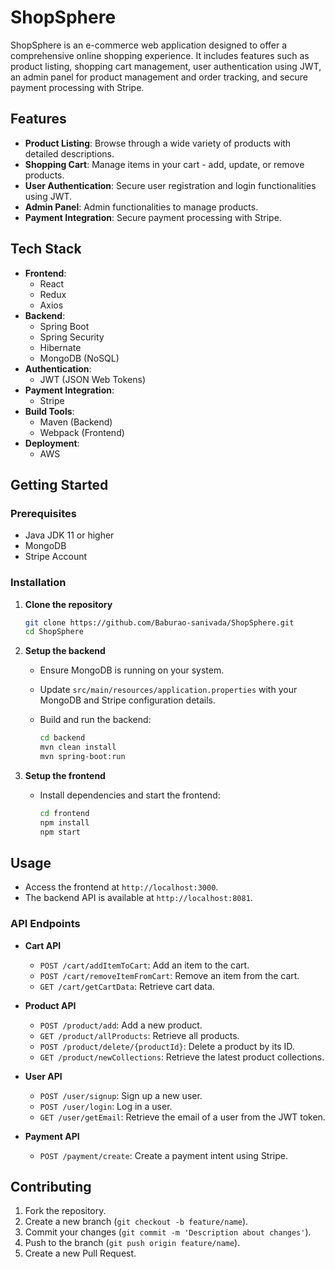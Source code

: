 # ShopSphere

ShopSphere is an e-commerce web application designed to offer a comprehensive online shopping experience. It includes features such as product listing, shopping cart management, user authentication using JWT, an admin panel for product management and order tracking, and secure payment processing with Stripe.

## Features

- **Product Listing**: Browse through a wide variety of products with detailed descriptions.
- **Shopping Cart**: Manage items in your cart - add, update, or remove products.
- **User Authentication**: Secure user registration and login functionalities using JWT.
- **Admin Panel**: Admin functionalities to manage products.
- **Payment Integration**: Secure payment processing with Stripe.

## Tech Stack

- **Frontend**: 
  - React
  - Redux
  - Axios
- **Backend**: 
  - Spring Boot
  - Spring Security
  - Hibernate
  - MongoDB (NoSQL)
- **Authentication**: 
  - JWT (JSON Web Tokens)
- **Payment Integration**: 
  - Stripe
- **Build Tools**: 
  - Maven (Backend)
  - Webpack (Frontend)
- **Deployment**: 
  - AWS

## Getting Started

### Prerequisites

- Java JDK 11 or higher
- MongoDB
- Stripe Account

### Installation

1. **Clone the repository**

    ```bash
    git clone https://github.com/Baburao-sanivada/ShopSphere.git
    cd ShopSphere
    ```

2. **Setup the backend**

    - Ensure MongoDB is running on your system.
    - Update `src/main/resources/application.properties` with your MongoDB and Stripe configuration details.

    - Build and run the backend:
        ```bash
        cd backend
        mvn clean install
        mvn spring-boot:run
        ```

3. **Setup the frontend**

    - Install dependencies and start the frontend:
        ```bash
        cd frontend
        npm install
        npm start
        ```

## Usage

- Access the frontend at `http://localhost:3000`.
- The backend API is available at `http://localhost:8081`.

### API Endpoints

- **Cart API**
    - `POST /cart/addItemToCart`: Add an item to the cart.
    - `POST /cart/removeItemFromCart`: Remove an item from the cart.
    - `GET /cart/getCartData`: Retrieve cart data.

- **Product API**
    - `POST /product/add`: Add a new product.
    - `GET /product/allProducts`: Retrieve all products.
    - `POST /product/delete/{productId}`: Delete a product by its ID.
    - `GET /product/newCollections`: Retrieve the latest product collections.

- **User API**
    - `POST /user/signup`: Sign up a new user.
    - `POST /user/login`: Log in a user.
    - `GET /user/getEmail`: Retrieve the email of a user from the JWT token.

- **Payment API**
    - `POST /payment/create`: Create a payment intent using Stripe.

## Contributing

1. Fork the repository.
2. Create a new branch (`git checkout -b feature/name`).
3. Commit your changes (`git commit -m 'Description about changes'`).
4. Push to the branch (`git push origin feature/name`).
5. Create a new Pull Request.

